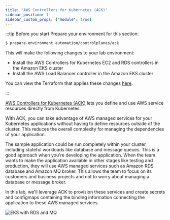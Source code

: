 ```yaml
---
title: "AWS Controllers for Kubernetes (ACK)"
sidebar_position: 1
sidebar_custom_props: {"module": true}
---
```


:::tip Before you start
Prepare your environment for this section:

```bash timeout=300 wait=30
$ prepare-environment automation/controlplanes/ack
```

This will make the following changes to your lab environment:
- Install the AWS Controllers for Kubernetes EC2 and RDS controllers in the Amazon EKS cluster
- Install the AWS Load Balancer controller in the Amazon EKS cluster

You can view the Terraform that applies these changes [here](https://github.com/VAR::MANIFESTS_OWNER/VAR::MANIFESTS_REPOSITORY/tree/VAR::MANIFESTS_REF/manifests/modules/automation/controlplanes/ack/.workshop/terraform).

:::

[AWS Controllers for Kubernetes (ACK)](https://aws-controllers-k8s.github.io/community/) lets you define and use AWS service resources directly from Kubernetes. 

With ACK, you can take advantage of AWS managed services for your Kubernetes applications without having to define resources outside of the cluster. This reduces the overall complexity for managing the dependencies of your application.

The sample application could be run completely within your cluster, including stateful workloads like database and message queues. This is a good approach when you're developing the application. When the team wants to make the application available in other stages like testing and production, they will use AWS managed services such as Amazon RDS database and Amazon MQ broker. This allows the team to focus on its customers and business projects and not to worry about managing a database or message broker.

In this lab, we'll leverage ACK to provision these services and create secrets and configmaps containing the binding information connecting the application to these AWS managed services.

![EKS with RDS and MQ](./assets/eks-workshop-ack.jpg)
